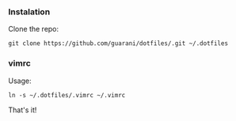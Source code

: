 ### Instalation

Clone the repo:

```
git clone https://github.com/guarani/dotfiles/.git ~/.dotfiles
```

### vimrc

Usage:

```
ln -s ~/.dotfiles/.vimrc ~/.vimrc
```

That's it!
	
